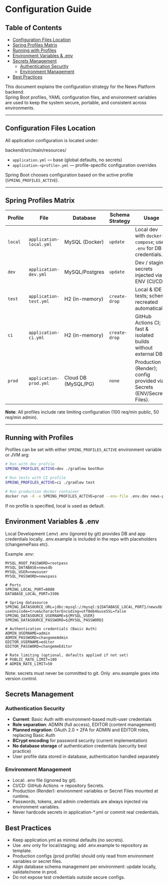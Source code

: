 # Configuration Guide

## Table of Contents
- [Configuration Files Location](#configuration-files-location)
- [Spring Profiles Matrix](#spring-profiles-matrix)
- [Running with Profiles](#running-with-profiles)
- [Environment Variables & .env](#environment-variables--env)
- [Secrets Management](#secrets-management)
    - [Authentication Security](#authentication-security)
    - [Environment Management](#environment-management)
- [Best Practices](#best-practices)


This document explains the configuration strategy for the News Platform backend.  
Spring Boot profiles, YAML configuration files, and environment variables are used to keep the system secure, portable, and consistent across environments.

---

## Configuration Files Location

All application configuration is located under:

backend/src/main/resources/


- `application.yml` — base (global defaults, no secrets)
- `application-<profile>.yml` — profile-specific configuration overrides

Spring Boot chooses configuration based on the active profile (`SPRING_PROFILES_ACTIVE`).

---

## Spring Profiles Matrix

| Profile | File                     | Database          | Schema Strategy      | Usage                                                                 |
|---------|--------------------------|-------------------|----------------------|----------------------------------------------------------------------|
| `local` | `application-local.yml`  | MySQL (Docker)    | `update`             | Local dev with `docker-compose`; uses `.env` for DB credentials.      |
| `dev`   | `application-dev.yml`    | MySQL/Postgres    | `update`             | Dev / staging; secrets injected via ENV (CI/CD).                      |
| `test`  | `application-test.yml`   | H2 (in-memory)    | `create-drop`        | Local & IDE tests; schema recreated automatically.                    |
| `ci`    | `application-ci.yml`     | H2 (in-memory)    | `create-drop`        | GitHub Actions CI; fast & isolated builds without external DB.        |
| `prod`  | `application-prod.yml`   | Cloud DB (MySQL/PG)| `none`              | Production (Render); config provided via Secrets (ENV/Secret Files).  |

**Note**: All profiles include rate limiting configuration (100 req/min public, 50 req/min admin).

---

## Running with Profiles

Profiles can be set with either `SPRING_PROFILES_ACTIVE` environment variable or JVM arg:

```bash
# Run with dev profile
SPRING_PROFILES_ACTIVE=dev ./gradlew bootRun

# Run tests with CI profile
SPRING_PROFILES_ACTIVE=ci ./gradlew test

# Run production docker container
docker run -d -e SPRING_PROFILES_ACTIVE=prod --env-file .env.dev news-platform:latest
```
If no profile is specified, local is used as default.

## Environment Variables & .env
Local Development (.env)
.env (ignored by git) provides DB and app credentials locally.
.env.example is included in the repo with placeholders (changemePass etc).

Example .env:
```# MySQL credentials
MYSQL_ROOT_PASSWORD=rootpass
MYSQL_DATABASE=newsdb
MYSQL_USER=newsuser
MYSQL_PASSWORD=newspass

# Ports
SPRING_LOCAL_PORT=8080
DATABASE_LOCAL_PORT=3306

# Spring datasource
SPRING_DATASOURCE_URL=jdbc:mysql://mysql:${DATABASE_LOCAL_PORT}/newsdb?useUnicode=true&characterEncoding=utf8mb4&useSSL=false
SPRING_DATASOURCE_USERNAME=${MYSQL_USER}
SPRING_DATASOURCE_PASSWORD=${MYSQL_PASSWORD}

# Authentication credentials (Basic Auth)
ADMIN_USERNAME=admin
ADMIN_PASSWORD=changemeAdmin
EDITOR_USERNAME=editor
EDITOR_PASSWORD=changemeEditor

# Rate limiting (optional, defaults applied if not set)
# PUBLIC_RATE_LIMIT=100
# ADMIN_RATE_LIMIT=50
```
Note: secrets must never be committed to git. Only .env.example goes into version control.

## Secrets Management

### Authentication Security
- **Current**: Basic Auth with environment-based multi-user credentials
- **Role separation**: ADMIN (full access), EDITOR (content management)
- **Planned migration**: OAuth 2.0 + 2FA for ADMIN and EDITOR roles, replacing Basic Auth
- **BCrypt encoding** for password security (current implementation)
- **No database storage** of authentication credentials (security best practice)
- User profile data stored in database, authentication handled separately

### Environment Management
- Local: .env file (ignored by git).
- CI/CD: GitHub Actions → repository Secrets.
- Production (Render): environment variables or Secret Files mounted at runtime.
- Passwords, tokens, and admin credentials are always injected via environment variables.
- Never hardcode secrets in application-*.yml or commit real credentials.

## Best Practices
- Keep application.yml as minimal defaults (no secrets).
- Use .env only for local/staging; add .env.example to repository as template.
- Production configs (prod profile) should only read from environment variables or secret files.
- Align database schema management per environment: update locally, validate/none in prod.
- Do not expose test credentials outside secure configs.
